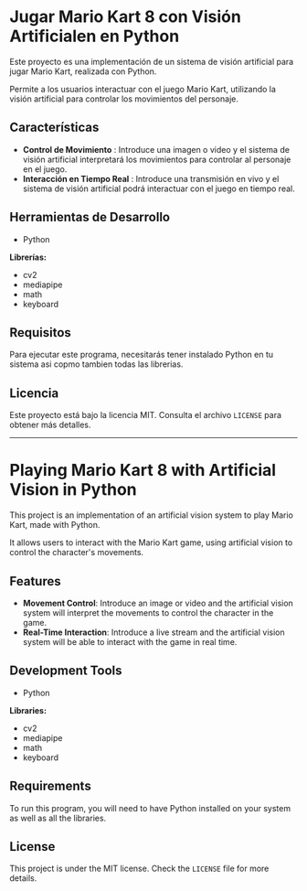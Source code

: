 # Jugar Mario Kart 8 con Visión Artificialen en Python

Este proyecto es una implementación de un sistema de visión artificial para jugar Mario Kart, realizada con Python.

Permite a los usuarios interactuar con el juego Mario Kart, utilizando la visión artificial para controlar los movimientos del personaje.

## Características

- **Control de Movimiento** : Introduce una imagen o video y el sistema de visión artificial interpretará los movimientos para controlar al personaje en el juego.
- **Interacción en Tiempo Real** : Introduce una transmisión en vivo y el sistema de visión artificial podrá interactuar con el juego en tiempo real.

## Herramientas de Desarrollo

- Python

**Librerías:** 
- cv2
- mediapipe
- math
- keyboard

## Requisitos

Para ejecutar este programa, necesitarás tener instalado Python en tu sistema asi copmo tambien todas las librerias.

## Licencia

Este proyecto está bajo la licencia MIT. Consulta el archivo `LICENSE` para obtener más detalles.

--------------------------------------------------


# Playing Mario Kart 8 with Artificial Vision in Python

This project is an implementation of an artificial vision system to play Mario Kart, made with Python.

It allows users to interact with the Mario Kart game, using artificial vision to control the character's movements.

## Features

- **Movement Control**: Introduce an image or video and the artificial vision system will interpret the movements to control the character in the game.
- **Real-Time Interaction**: Introduce a live stream and the artificial vision system will be able to interact with the game in real time.

## Development Tools

- Python

**Libraries:** 
- cv2
- mediapipe
- math
- keyboard

## Requirements

To run this program, you will need to have Python installed on your system as well as all the libraries.

## License

This project is under the MIT license. Check the `LICENSE` file for more details.